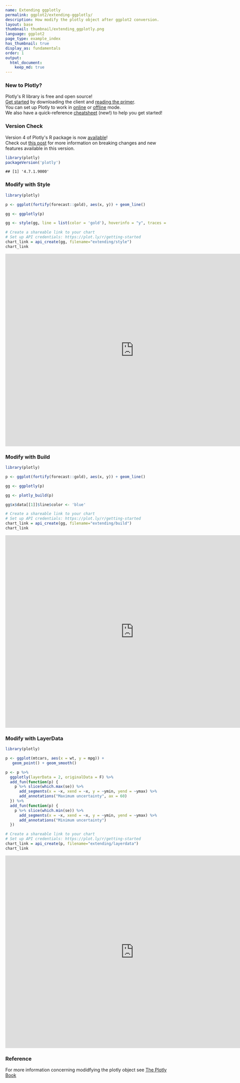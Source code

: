 ```yaml
---
name: Extending ggplotly
permalink: ggplot2/extending-ggplotly/
description: How modify the plotly object after ggplot2 conversion.
layout: base
thumbnail: thumbnail/extending_ggplotly.png
language: ggplot2
page_type: example_index
has_thumbnail: true
display_as: fundamentals
order: 1
output:
  html_document:
    keep_md: true
---
```




### New to Plotly?

Plotly's R library is free and open source!<br>
[Get started](https://plot.ly/r/getting-started/) by downloading the client and [reading the primer](https://plot.ly/r/getting-started/).<br>
You can set up Plotly to work in [online](https://plot.ly/r/getting-started/#hosting-graphs-in-your-online-plotly-account) or [offline](https://plot.ly/r/offline/) mode.<br>
We also have a quick-reference [cheatsheet](https://images.plot.ly/plotly-documentation/images/r_cheat_sheet.pdf) (new!) to help you get started!

### Version Check

Version 4 of Plotly's R package is now [available](https://plot.ly/r/getting-started/#installation)!<br>
Check out [this post](http://moderndata.plot.ly/upgrading-to-plotly-4-0-and-above/) for more information on breaking changes and new features available in this version.


```r
library(plotly)
packageVersion('plotly')
```

```
## [1] '4.7.1.9000'
```

### Modify with Style


```r
library(plotly)

p <- ggplot(fortify(forecast::gold), aes(x, y)) + geom_line()

gg <- ggplotly(p)

gg <- style(gg, line = list(color = 'gold'), hoverinfo = "y", traces = 1)

# Create a shareable link to your chart
# Set up API credentials: https://plot.ly/r/getting-started
chart_link = api_create(gg, filename="extending/style")
chart_link
```

<iframe src="https://plot.ly/~RPlotBot/5187.embed" width="800" height="600" id="igraph" scrolling="no" seamless="seamless" frameBorder="0"> </iframe>

### Modify with Build


```r
library(plotly)

p <- ggplot(fortify(forecast::gold), aes(x, y)) + geom_line()

gg <- ggplotly(p)

gg <- plotly_build(p)

gg$x$data[[1]]$line$color <- 'blue'

# Create a shareable link to your chart
# Set up API credentials: https://plot.ly/r/getting-started
chart_link = api_create(gg, filename="extending/build")
chart_link
```

<iframe src="https://plot.ly/~RPlotBot/5189.embed" width="800" height="600" id="igraph" scrolling="no" seamless="seamless" frameBorder="0"> </iframe>

### Modify with LayerData


```r
library(plotly)

p <- ggplot(mtcars, aes(x = wt, y = mpg)) +
   geom_point() + geom_smooth()

p <- p %>%
  ggplotly(layerData = 2, originalData = F) %>%
  add_fun(function(p) {
    p %>% slice(which.max(se)) %>%
      add_segments(x = ~x, xend = ~x, y = ~ymin, yend = ~ymax) %>%
      add_annotations("Maximum uncertainty", ax = 60)
  }) %>%
  add_fun(function(p) {
    p %>% slice(which.min(se)) %>%
      add_segments(x = ~x, xend = ~x, y = ~ymin, yend = ~ymax) %>%
      add_annotations("Minimum uncertainty")
  })

# Create a shareable link to your chart
# Set up API credentials: https://plot.ly/r/getting-started
chart_link = api_create(p, filename="extending/layerdata")
chart_link
```

<iframe src="https://plot.ly/~RPlotBot/5191.embed" width="800" height="600" id="igraph" scrolling="no" seamless="seamless" frameBorder="0"> </iframe>

### Reference
For more information concerning modidfying the plotly object see [The Plotly Book](https://plotly-book.cpsievert.me/extending-ggplotly.html)
